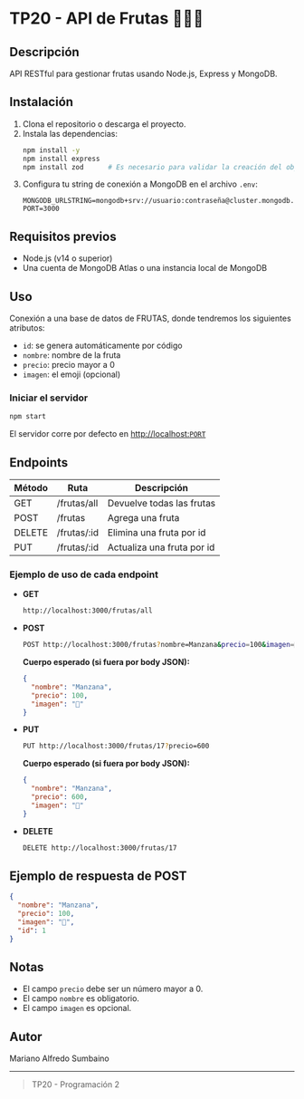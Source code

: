# TP20 - API de Frutas 🍎🍌🍇

## Descripción
API RESTful para gestionar frutas usando Node.js, Express y MongoDB.

## Instalación

1. Clona el repositorio o descarga el proyecto.
2. Instala las dependencias:
   ```bash
   npm install -y
   npm install express
   npm install zod      # Es necesario para validar la creación del objeto
   ```
3. Configura tu string de conexión a MongoDB en el archivo `.env`:
   ```env
   MONGODB_URLSTRING=mongodb+srv://usuario:contraseña@cluster.mongodb.net/
   PORT=3000
   ```

## Requisitos previos
- Node.js (v14 o superior)
- Una cuenta de MongoDB Atlas o una instancia local de MongoDB

## Uso
Conexión a una base de datos de FRUTAS, donde tendremos los siguientes atributos:
- `id`: se genera automáticamente por código
- `nombre`: nombre de la fruta
- `precio`: precio mayor a 0
- `imagen`: el emoji (opcional)

### Iniciar el servidor
```bash
npm start
```
El servidor corre por defecto en [http://localhost:`PORT`](http://localhost:`PORT`)

## Endpoints

| Método | Ruta                        | Descripción                                 |
|--------|-----------------------------|---------------------------------------------|
| GET    | /frutas/all                 | Devuelve todas las frutas                   |
| POST   | /frutas                     | Agrega una fruta                            |
| DELETE | /frutas/:id                 | Elimina una fruta por id                    |
| PUT    | /frutas/:id                 | Actualiza una fruta por id                  |

### Ejemplo de uso de cada endpoint

- **GET**
  ```bash
  http://localhost:3000/frutas/all
  ```

- **POST**
  ```bash
  POST http://localhost:3000/frutas?nombre=Manzana&precio=100&imagen=🍎
  ```
  **Cuerpo esperado (si fuera por body JSON):**
  ```json
  {
    "nombre": "Manzana",
    "precio": 100,
    "imagen": "🍎"
  }
  ```

- **PUT**
  ```bash
  PUT http://localhost:3000/frutas/17?precio=600
  ```
  **Cuerpo esperado (si fuera por body JSON):**
  ```json
  {
    "nombre": "Manzana",
    "precio": 600,
    "imagen": "🍎"
  }
  ```

- **DELETE**
    ```bash
  DELETE http://localhost:3000/frutas/17

  ```

## Ejemplo de respuesta de POST
```json
{
  "nombre": "Manzana",
  "precio": 100,
  "imagen": "🍎",
  "id": 1
}
```

## Notas
- El campo `precio` debe ser un número mayor a 0.
- El campo `nombre` es obligatorio.
- El campo `imagen` es opcional.

## Autor
Mariano Alfredo Sumbaino

---
> TP20 - Programación 2